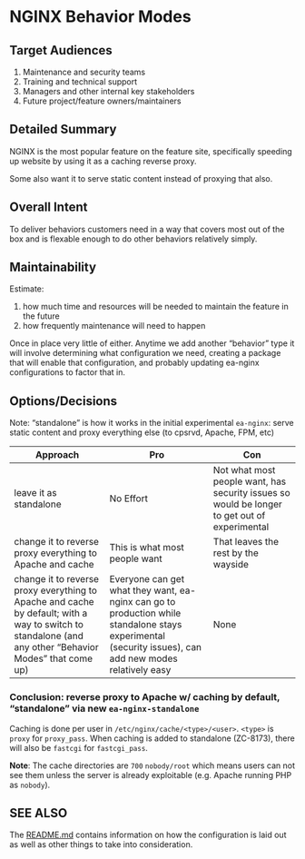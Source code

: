 # NGINX Behavior Modes

## Target Audiences

1. Maintenance and security teams
2. Training and technical support
3. Managers and other internal key stakeholders
4. Future project/feature owners/maintainers

## Detailed Summary

NGINX is the most popular feature on the feature site, specifically speeding up website by using it as a caching reverse proxy.

Some also want it to serve static content instead of proxying that also.

## Overall Intent

To deliver behaviors customers need in a way that covers most out of the box and is flexable enough to do other behaviors relatively simply.

## Maintainability

Estimate:

1. how much time and resources will be needed to maintain the feature in the future
2. how frequently maintenance will need to happen

Once in place very little of either. Anytime we add another “behavior” type it will involve determining what configuration we need, creating a package that will enable that configuration, and probably updating ea-nginx configurations to factor that in.

## Options/Decisions

Note: “standalone” is how it works in the initial experimental `ea-nginx`: serve static content and proxy everything else (to cpsrvd, Apache, FPM, etc)

| Approach | Pro | Con |
| ---------| ----| ----|
| leave it as standalone | No Effort | Not what most people want, has security issues so would be longer to get out of experimental |
| change it to reverse proxy everything to Apache and cache | This is what most people want | That leaves the rest by the wayside |
| change it to reverse proxy everything to Apache and cache by default; with a way to switch to standalone (and any other “Behavior Modes” that come up) | Everyone can get what they want, ea-nginx can go to production while standalone stays experimental (security issues), can add new modes relatively easy | None |

### Conclusion: reverse proxy to Apache w/ caching by default, “standalone” via new `ea-nginx-standalone`

Caching is done per user in `/etc/nginx/cache/<type>/<user>`. `<type>` is `proxy` for `proxy_pass`. When caching is added to standalone (ZC-8173), there will also be `fastcgi` for `fastcgi_pass`.

**Note**: The cache directories are `700` `nobody/root` which means users can not see them unless the server is already exploitable (e.g. Apache running PHP as `nobody`).

## SEE ALSO

The [README.md](README.md) contains information on how the configuration is laid out as well as other things to take into consideration.
